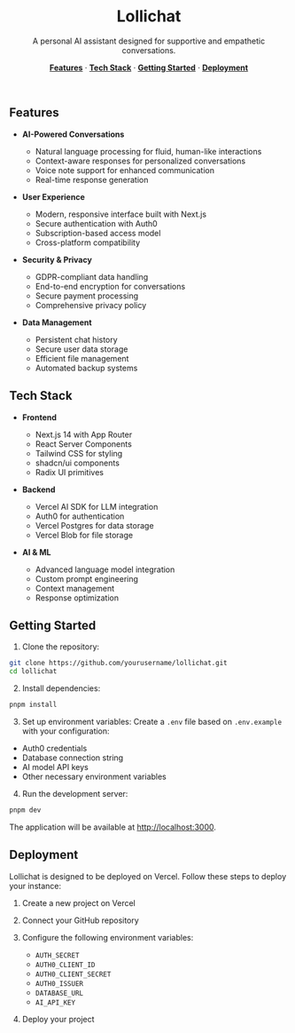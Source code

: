 # 
<p align="center">
  <h1 align="center">Lollichat</h1>
</p>

<p align="center">
  A personal AI assistant designed for supportive and empathetic conversations.
</p>

<p align="center">
  <a href="#features"><strong>Features</strong></a> ·
  <a href="#tech-stack"><strong>Tech Stack</strong></a> ·
  <a href="#getting-started"><strong>Getting Started</strong></a> ·
  <a href="#deployment"><strong>Deployment</strong></a>
</p>
<br/>

## Features

- **AI-Powered Conversations**
  - Natural language processing for fluid, human-like interactions
  - Context-aware responses for personalized conversations
  - Voice note support for enhanced communication
  - Real-time response generation

- **User Experience**
  - Modern, responsive interface built with Next.js
  - Secure authentication with Auth0
  - Subscription-based access model
  - Cross-platform compatibility

- **Security & Privacy**
  - GDPR-compliant data handling
  - End-to-end encryption for conversations
  - Secure payment processing
  - Comprehensive privacy policy

- **Data Management**
  - Persistent chat history
  - Secure user data storage
  - Efficient file management
  - Automated backup systems

## Tech Stack

- **Frontend**
  - Next.js 14 with App Router
  - React Server Components
  - Tailwind CSS for styling
  - shadcn/ui components
  - Radix UI primitives

- **Backend**
  - Vercel AI SDK for LLM integration
  - Auth0 for authentication
  - Vercel Postgres for data storage
  - Vercel Blob for file storage

- **AI & ML**
  - Advanced language model integration
  - Custom prompt engineering
  - Context management
  - Response optimization

## Getting Started

1. Clone the repository:
```bash
git clone https://github.com/yourusername/lollichat.git
cd lollichat
```

2. Install dependencies:
```bash
pnpm install
```

3. Set up environment variables:
Create a `.env` file based on `.env.example` with your configuration:
- Auth0 credentials
- Database connection string
- AI model API keys
- Other necessary environment variables

4. Run the development server:
```bash
pnpm dev
```

The application will be available at [http://localhost:3000](http://localhost:3000).

## Deployment

Lollichat is designed to be deployed on Vercel. Follow these steps to deploy your instance:

1. Create a new project on Vercel
2. Connect your GitHub repository
3. Configure the following environment variables:
   - `AUTH_SECRET`
   - `AUTH0_CLIENT_ID`
   - `AUTH0_CLIENT_SECRET`
   - `AUTH0_ISSUER`
   - `DATABASE_URL`
   - `AI_API_KEY`

4. Deploy your project


